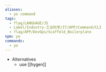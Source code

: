 ```yaml
---
aliases:
  - yo command
tags:
  - flag/LANGUAGE/JS
  - Label/Industry-工业科学/IT/APP/Command/CLI
  - flag/APP/DevOps/Scaffold_Boilerplate
npm: yo
commands:
  - yo
---
```


- Alternatives
    - use [[hygen]]
